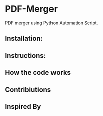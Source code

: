 # PDF-Merger
PDF merger using Python Automation Script.

## Installation:

## Instructions:

## How the code works

## Contribiutions  

## Inspired By
